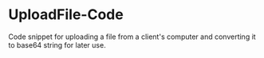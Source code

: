 # UploadFile-Code
Code snippet for uploading a file from a client's computer and converting it to base64 string for later use.
